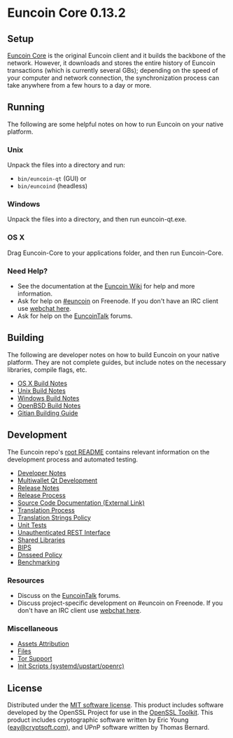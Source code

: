 Euncoin Core 0.13.2
=====================

Setup
---------------------
[Euncoin Core](http://euncoin.org/en/download) is the original Euncoin client and it builds the backbone of the network. However, it downloads and stores the entire history of Euncoin transactions (which is currently several GBs); depending on the speed of your computer and network connection, the synchronization process can take anywhere from a few hours to a day or more.

Running
---------------------
The following are some helpful notes on how to run Euncoin on your native platform.

### Unix

Unpack the files into a directory and run:

- `bin/euncoin-qt` (GUI) or
- `bin/euncoind` (headless)

### Windows

Unpack the files into a directory, and then run euncoin-qt.exe.

### OS X

Drag Euncoin-Core to your applications folder, and then run Euncoin-Core.

### Need Help?

* See the documentation at the [Euncoin Wiki](https://euncoin.info/)
for help and more information.
* Ask for help on [#euncoin](http://webchat.freenode.net?channels=euncoin) on Freenode. If you don't have an IRC client use [webchat here](http://webchat.freenode.net?channels=euncoin).
* Ask for help on the [EuncoinTalk](https://euncointalk.io/) forums.

Building
---------------------
The following are developer notes on how to build Euncoin on your native platform. They are not complete guides, but include notes on the necessary libraries, compile flags, etc.

- [OS X Build Notes](build-osx.md)
- [Unix Build Notes](build-unix.md)
- [Windows Build Notes](build-windows.md)
- [OpenBSD Build Notes](build-openbsd.md)
- [Gitian Building Guide](gitian-building.md)

Development
---------------------
The Euncoin repo's [root README](/README.md) contains relevant information on the development process and automated testing.

- [Developer Notes](developer-notes.md)
- [Multiwallet Qt Development](multiwallet-qt.md)
- [Release Notes](release-notes.md)
- [Release Process](release-process.md)
- [Source Code Documentation (External Link)](https://dev.visucore.com/bitcoin/doxygen/)
- [Translation Process](translation_process.md)
- [Translation Strings Policy](translation_strings_policy.md)
- [Unit Tests](unit-tests.md)
- [Unauthenticated REST Interface](REST-interface.md)
- [Shared Libraries](shared-libraries.md)
- [BIPS](bips.md)
- [Dnsseed Policy](dnsseed-policy.md)
- [Benchmarking](benchmarking.md)

### Resources
* Discuss on the [EuncoinTalk](https://euncointalk.io/) forums.
* Discuss project-specific development on #euncoin on Freenode. If you don't have an IRC client use [webchat here](http://webchat.freenode.net/?channels=euncoin).

### Miscellaneous
- [Assets Attribution](assets-attribution.md)
- [Files](files.md)
- [Tor Support](tor.md)
- [Init Scripts (systemd/upstart/openrc)](init.md)

License
---------------------
Distributed under the [MIT software license](http://www.opensource.org/licenses/mit-license.php).
This product includes software developed by the OpenSSL Project for use in the [OpenSSL Toolkit](https://www.openssl.org/). This product includes
cryptographic software written by Eric Young ([eay@cryptsoft.com](mailto:eay@cryptsoft.com)), and UPnP software written by Thomas Bernard.
